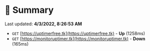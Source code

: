 # 📖 Summary
Last updated: **4/3/2022, 8:26:53 AM**

- `GET` [https://uptimerfree.tk](https://uptimerfree.tk) - **Up** (1258ms)
- `GET` [https://monitoruptimer.tk](https://monitoruptimer.tk) - **Down** (165ms)
